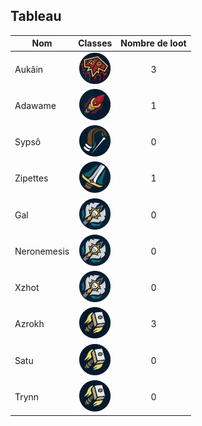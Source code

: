 ## Tableau

| Nom         |                                       Classes                                       | Nombre de loot |
| ----------- | :---------------------------------------------------------------------------------: | :------------: |
| Aukâin      |  <img title="chaman" alt="Alt text" src="/classes/shaman.png" width=50 height=50 >  |       3        |
| Adawame     |    <img title="mage" alt="Alt text" src="/classes/mage.png" width=50 height=50 >    |       1        |
| Sypsô       |  <img title="hunter" alt="Alt text" src="/classes/hunter.png" width=50 height=50 >  |       0        |
| Zipettes    |     <img title="War" alt="Alt text" src="/classes/war.png" width=50 height=50 >     |       1        |
| Gal         |      <img title="DK" alt="Alt text" src="/classes/dk.png" width=50 height=50 >      |       0        |
| Neronemesis |      <img title="DK" alt="Alt text" src="/classes/dk.png" width=50 height=50 >      |       0        |
| Xzhot       |      <img title="DK" alt="Alt text" src="/classes/dk.png" width=50 height=50 >      |       0        |
| Azrokh      | <img title="Paladin" alt="Alt text" src="/classes/paladin.png" width=50 height=50 > |       3        |
| Satu        | <img title="Paladin" alt="Alt text" src="/classes/paladin.png" width=50 height=50 > |       0        |
| Trynn       | <img title="Paladin" alt="Alt text" src="/classes/paladin.png" width=50 height=50 > |       0        |
